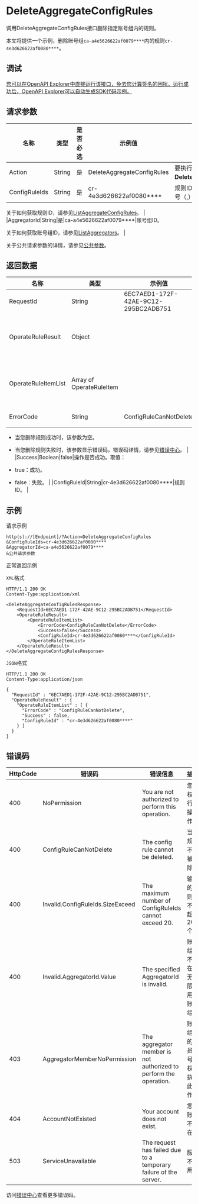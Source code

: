 # DeleteAggregateConfigRules

调用DeleteAggregateConfigRules接口删除指定账号组内的规则。

本文将提供一个示例，删除账号组`ca-a4e5626622af0079****`内的规则`cr-4e3d626622af0080****`。

## 调试

[您可以在OpenAPI Explorer中直接运行该接口，免去您计算签名的困扰。运行成功后，OpenAPI Explorer可以自动生成SDK代码示例。](https://api.aliyun.com/#product=Config&api=DeleteAggregateConfigRules&type=RPC&version=2020-09-07)

## 请求参数

|名称|类型|是否必选|示例值|描述|
|--|--|----|---|--|
|Action|String|是|DeleteAggregateConfigRules|要执行的操作，取值：**DeleteAggregateConfigRules**。 |
|ConfigRuleIds|String|是|cr-4e3d626622af0080\*\*\*\*|规则ID。多个规则ID之间用半角逗号（,）分隔。

 关于如何获取规则ID，请参见[ListAggregateConfigRules](~~264148~~)。 |
|AggregatorId|String|是|ca-a4e5626622af0079\*\*\*\*|账号组ID。

 关于如何获取账号组ID，请参见[ListAggregators](~~255797~~)。 |

关于公共请求参数的详情，请参见[公共参数](~~251751~~)。

## 返回数据

|名称|类型|示例值|描述|
|--|--|---|--|
|RequestId|String|6EC7AED1-172F-42AE-9C12-295BC2ADB751|请求ID。 |
|OperateRuleResult|Object| |删除规则的操作结果。 |
|OperateRuleItemList|Array of OperateRuleItem| |删除规则的操作列表。 |
|ErrorCode|String|ConfigRuleCanNotDelete|错误码。

 -   当您删除规则成功时，该参数为空。
-   当您删除规则失败时，该参数显示错误码。错误码详情，请参见[错误中心](https://error-center.aliyun.com/status/product/Config)。 |
|Success|Boolean|false|操作是否成功。取值：

 -   true：成功。
-   false：失败。 |
|ConfigRuleId|String|cr-4e3d626622af0080\*\*\*\*|规则ID。 |

## 示例

请求示例

```
http(s)://[Endpoint]/?Action=DeleteAggregateConfigRules
&ConfigRuleIds=cr-4e3d626622af0080****
&AggregatorId=ca-a4e5626622af0079****
&公共请求参数
```

正常返回示例

`XML`格式

```
HTTP/1.1 200 OK
Content-Type:application/xml

<DeleteAggregateConfigRulesResponse>
	<RequestId>6EC7AED1-172F-42AE-9C12-295BC2ADB751</RequestId>
	<OperateRuleResult>
		<OperateRuleItemList>
			<ErrorCode>ConfigRuleCanNotDelete</ErrorCode>
			<Success>false</Success>
			<ConfigRuleId>cr-4e3d626622af0080****</ConfigRuleId>
		</OperateRuleItemList>
	</OperateRuleResult>
</DeleteAggregateConfigRulesResponse>
```

`JSON`格式

```
HTTP/1.1 200 OK
Content-Type:application/json

{
  "RequestId" : "6EC7AED1-172F-42AE-9C12-295BC2ADB751",
  "OperateRuleResult" : {
    "OperateRuleItemList" : [ {
      "ErrorCode" : "ConfigRuleCanNotDelete",
      "Success" : false,
      "ConfigRuleId" : "cr-4e3d626622af0080****"
    } ]
  }
}
```

## 错误码

|HttpCode|错误码|错误信息|描述|
|--------|---|----|--|
|400|NoPermission|You are not authorized to perform this operation.|您无权执行此操作。|
|400|ConfigRuleCanNotDelete|The config rule cannot be deleted.|当前规则不能被删除。|
|400|Invalid.ConfigRuleIds.SizeExceed|The maximum number of ConfigRuleIds cannot exceed 20.|输入的规则ID不能超过20个。|
|400|Invalid.AggregatorId.Value|The specified AggregatorId is invalid.|账号组ID不存在或无权限使用该账号组。|
|403|AggregatorMemberNoPermission|The aggregator member is not authorized to perform the operation.|账号组内的成员账号无权限执行此操作。|
|404|AccountNotExisted|Your account does not exist.|您的账号不存在。|
|503|ServiceUnavailable|The request has failed due to a temporary failure of the server.|服务不可用。|

访问[错误中心](https://error-center.aliyun.com/status/product/Config)查看更多错误码。

